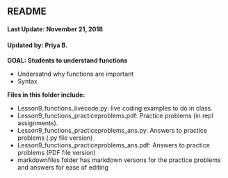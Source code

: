 ## README
#### Last Update: November 21, 2018
#### Updated by: Priya B.

**GOAL: Students to understand functions**
* Undersatnd why functions are important
* Syntax



**Files in this folder include:**

* Lesson9_functions_livecode.py:  live coding examples to do in class.
* Lesson9_functions_practiceproblems.pdf:  Practice problems (in repl assignments).
* Lesson9_functions_practiceproblems_ans.py:  Answers to practice problems (.py file version)
* Lesson9_functions_practiceproblems_ans.pdf:  Answers to practice problems (PDF file version)
* markdownfiles folder has markdown versons for the practice problems and answers for ease of editing

